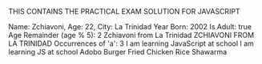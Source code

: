 THIS CONTAINS THE PRACTICAL EXAM SOLUTION FOR JAVASCRIPT

Name: Zchiavoni, Age: 22, City: La Trinidad
Year Born: 2002
Is Adult: true
Age Remainder (age % 5): 2
Zchiavoni from La Trinidad
ZCHIAVONI FROM LA TRINIDAD
Occurrences of 'a': 3
I am learning JavaScript at school
I am learning JS at school
Adobo
Burger
Fried Chicken
Rice
Shawarma
